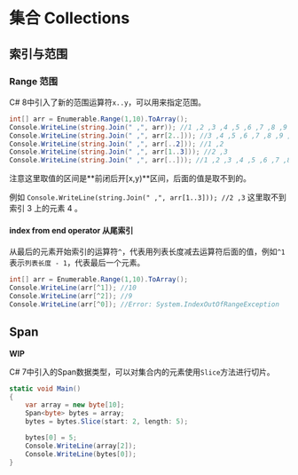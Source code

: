 # 集合 Collections

## 索引与范围

### Range 范围

C# 8中引入了新的范围运算符`x..y`，可以用来指定范围。

```c#
int[] arr = Enumerable.Range(1,10).ToArray();
Console.WriteLine(string.Join(" ,", arr)); //1 ,2 ,3 ,4 ,5 ,6 ,7 ,8 ,9 ,10
Console.WriteLine(string.Join(" ,", arr[2..])); //3 ,4 ,5 ,6 ,7 ,8 ,9 ,10
Console.WriteLine(string.Join(" ,", arr[..2])); //1 ,2
Console.WriteLine(string.Join(" ,", arr[1..3])); //2 ,3
Console.WriteLine(string.Join(" ,", arr[..])); //1 ,2 ,3 ,4 ,5 ,6 ,7 ,8 ,9 ,10 全部元素，跟 arr 一样 
```

注意这里取值的区间是**前闭后开[x,y)**区间，后面的值是取不到的。

例如 `Console.WriteLine(string.Join(" ,", arr[1..3])); //2 ,3` 这里取不到索引 3 上的元素 4 。

#### index from end operator 从尾索引

从最后的元素开始索引的运算符`^`，代表用列表长度减去运算符后面的值，例如`^1`表示`列表长度 - 1`，代表最后一个元素。

```c#
int[] arr = Enumerable.Range(1,10).ToArray();
Console.WriteLine(arr[^1]); //10
Console.WriteLine(arr[^2]); //9
Console.WriteLine(arr[^0]); //Error: System.IndexOutOfRangeException
```

## Span

**WIP**

C# 7中引入的Span数据类型，可以对集合内的元素使用`Slice`方法进行切片。

```c#
static void Main()
{
    var array = new byte[10];
    Span<byte> bytes = array;
    bytes = bytes.Slice(start: 2, length: 5);

    bytes[0] = 5;
    Console.WriteLine(array[2]);
    Console.WriteLine(bytes[0]);
}
```